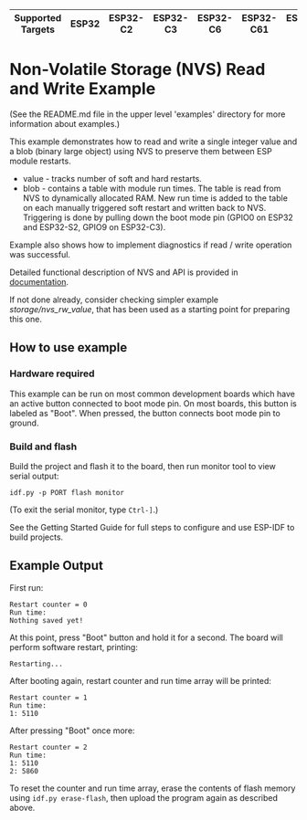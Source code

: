 | Supported Targets | ESP32 | ESP32-C2 | ESP32-C3 | ESP32-C6 | ESP32-C61 | ESP32-H2 | ESP32-P4 | ESP32-S2 | ESP32-S3 |
| ----------------- | ----- | -------- | -------- | -------- | --------- | -------- | -------- | -------- | -------- |

# Non-Volatile Storage (NVS) Read and Write Example

(See the README.md file in the upper level 'examples' directory for more information about examples.)

This example demonstrates how to read and write a single integer value and a blob (binary large object) using NVS to preserve them between ESP module restarts.

  * value - tracks number of soft and hard restarts.
  * blob - contains a table with module run times. The table is read from NVS to dynamically allocated RAM. New run time is added to the table on each manually triggered soft restart and written back to NVS. Triggering is done by pulling down the boot mode pin (GPIO0 on ESP32 and ESP32-S2, GPIO9 on ESP32-C3).

Example also shows how to implement diagnostics if read / write operation was successful.

Detailed functional description of NVS and API is provided in [documentation](https://docs.espressif.com/projects/esp-idf/en/latest/api-reference/storage/nvs_flash.html).

If not done already, consider checking simpler example *storage/nvs_rw_value*, that has been used as a starting point for preparing this one.

## How to use example

### Hardware required

This example can be run on most common development boards which have an active button connected to boot mode pin. On most boards, this button is labeled as "Boot". When pressed, the button connects boot mode pin to ground.

### Build and flash

Build the project and flash it to the board, then run monitor tool to view serial output:

```
idf.py -p PORT flash monitor
```

(To exit the serial monitor, type ``Ctrl-]``.)

See the Getting Started Guide for full steps to configure and use ESP-IDF to build projects.

## Example Output

First run:
```
Restart counter = 0
Run time:
Nothing saved yet!
```

At this point, press "Boot" button and hold it for a second. The board will perform software restart, printing:

```
Restarting...
```

After booting again, restart counter and run time array will be printed:

```
Restart counter = 1
Run time:
1: 5110
```

After pressing "Boot" once more:

```
Restart counter = 2
Run time:
1: 5110
2: 5860
```

To reset the counter and run time array, erase the contents of flash memory using `idf.py erase-flash`, then upload the program again as described above.
